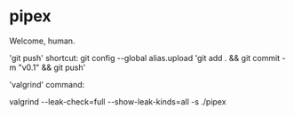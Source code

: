 # pipex

Welcome, human.

'git push' shortcut:
git config --global alias.upload 'git add . && git commit -m "v0.1" && git push'

'valgrind' command:

valgrind --leak-check=full --show-leak-kinds=all -s ./pipex